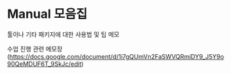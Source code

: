 # Manual 모음집

툴이나 기타 패키지에 대한 사용법 및 팁 메모

수업 진행 관련 메모장
(https://docs.google.com/document/d/1i7gQUmVn2FaSWVQRmiDY9_J5Y9o90QeMDUF6T_9SkJc/edit)
